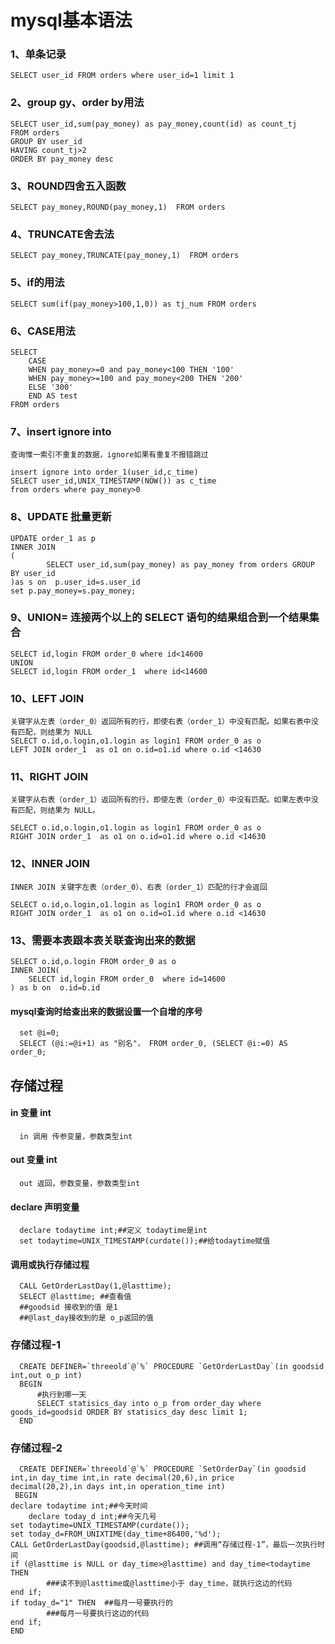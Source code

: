 # mysql基本语法
### 1、单条记录
	SELECT user_id FROM orders where user_id=1 limit 1

### 2、group gy、order by用法
	SELECT user_id,sum(pay_money) as pay_money,count(id) as count_tj 
	FROM orders 
	GROUP BY user_id 
	HAVING count_tj>2 
	ORDER BY pay_money desc

### 3、ROUND四舍五入函数
	SELECT pay_money,ROUND(pay_money,1)  FROM orders
	
### 4、TRUNCATE舍去法
	SELECT pay_money,TRUNCATE(pay_money,1)  FROM orders

### 5、if的用法

	SELECT sum(if(pay_money>100,1,0)) as tj_num FROM orders


### 6、CASE用法
	SELECT
	    CASE
		WHEN pay_money>=0 and pay_money<100 THEN '100'
		WHEN pay_money>=100 and pay_money<200 THEN '200'
		ELSE '300'
		END AS test 
	FROM orders
    

### 7、insert ignore into
	查询惟一索引不重复的数据，ignore如果有重复不报错跳过

	insert ignore into order_1(user_id,c_time)
	SELECT user_id,UNIX_TIMESTAMP(NOW()) as c_time 
	from orders where pay_money>0



### 8、UPDATE 批量更新

	UPDATE order_1 as p
  	INNER JOIN
  	(
    		SELECT user_id,sum(pay_money) as pay_money from orders GROUP BY user_id
  	)as s on  p.user_id=s.user_id
  	set p.pay_money=s.pay_money;


### 9、UNION= 连接两个以上的 SELECT 语句的结果组合到一个结果集合

	SELECT id,login FROM order_0 where id<14600
	UNION
	SELECT id,login FROM order_1  where id<14600


### 10、LEFT JOIN

	关键字从左表（order_0）返回所有的行，即使右表（order_1）中没有匹配。如果右表中没有匹配，则结果为 NULL
	SELECT o.id,o.login,o1.login as login1 FROM order_0 as o 
	LEFT JOIN order_1  as o1 on o.id=o1.id where o.id <14630

### 11、RIGHT JOIN

	关键字从右表（order_1）返回所有的行，即使左表（order_0）中没有匹配。如果左表中没有匹配，则结果为 NULL。

	SELECT o.id,o.login,o1.login as login1 FROM order_0 as o 
	RIGHT JOIN order_1  as o1 on o.id=o1.id where o.id <14630

### 12、INNER JOIN 

	INNER JOIN 关键字左表（order_0）、右表（order_1）匹配的行才会返回

	SELECT o.id,o.login,o1.login as login1 FROM order_0 as o 
	RIGHT JOIN order_1  as o1 on o.id=o1.id where o.id <14630


### 13、需要本表跟本表关联查询出来的数据

	SELECT o.id,o.login FROM order_0 as o
	INNER JOIN(
   		SELECT id,login FROM order_0  where id=14600
	) as b on  o.id=b.id
	
#### mysql查询时给查出来的数据设置一个自增的序号
     
      set @i=0;
      SELECT (@i:=@i+1) as "别名"， FROM order_0, (SELECT @i:=0) AS order_0;
      
      
## 存储过程

#### in 变量 int
      in 调用 传参变量，参数类型int
#### out 变量 int
      out 返回，参数变量，参数类型int
      
#### declare 声明变量
      declare todaytime int;##定义 todaytime是int
      set todaytime=UNIX_TIMESTAMP(curdate());##给todaytime赋值
      
#### 调用或执行存储过程
      CALL GetOrderLastDay(1,@lasttime);
      SELECT @lasttime; ##查看值
      ##goodsid 接收到的值 是1 
      ##@last_day接收到的是 o_p返回的值
      
      
### 存储过程-1    
      CREATE DEFINER=`threeold`@`%` PROCEDURE `GetOrderLastDay`(in goodsid int,out o_p int)
      BEGIN
	      #执行到哪一天
	      SELECT statisics_day into o_p from order_day where goods_id=goodsid ORDER BY statisics_day desc limit 1;
      END
      
      
###  存储过程-2

      CREATE DEFINER=`threeold`@`%` PROCEDURE `SetOrderDay`(in goodsid int,in day_time int,in rate decimal(20,6),in price       decimal(20,2),in days int,in operation_time int)
     BEGIN
	declare todaytime int;##今天时间
        declare today_d int;##今天几号
	set todaytime=UNIX_TIMESTAMP(curdate());
	set today_d=FROM_UNIXTIME(day_time+86400,'%d');
  	CALL GetOrderLastDay(goodsid,@lasttime); ##调用“存储过程-1”，最后一次执行时间
	if (@lasttime is NULL or day_time>@lasttime) and day_time<todaytime THEN
            ###读不到@lasttime或@lasttime小于 day_time，就执行这边的代码
	end if;
	if today_d="1" THEN  ##每月一号要执行的
    	    ###每月一号要执行这边的代码
  	end if;
    END
    
      
      
      
